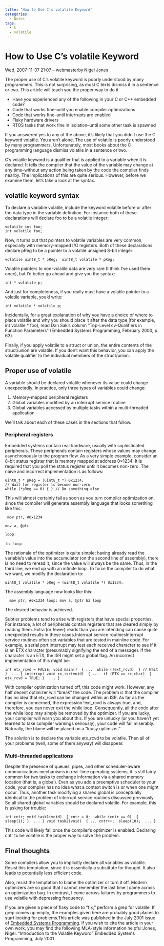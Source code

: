 ```yaml
---
title: "How to Use C's volatile Keyword"
categories:
  - Notes
tags:
  - C
  - volatile
---
```

# **How to Use C’s volatile Keyword**

Wed, 2007-11-07 21:07 – webmasterby [Nigel Jones](http://www.embeddedgurus.net/stack-overflow)

The proper use of C’s volatile keyword is poorly understood by many programmers. This is not surprising, as most C texts dismiss it in a sentence or two. This article will teach you the proper way to do it.

- Have you experienced any of the following in your C or C++ embedded code?
- Code that works fine–until you enable compiler optimizations
- Code that works fine–until interrupts are enabled
- Flaky hardware drivers
- RTOS tasks that work fine in isolation–until some other task is spawned

If you answered yes to any of the above, it’s likely that you didn’t use the C keyword volatile. You aren’t alone. The use of volatile is poorly understood by many programmers. Unfortunately, most books about the C programming language dismiss volatile in a sentence or two.

C’s volatile keyword is a qualifier that is applied to a variable when it is declared. It tells the compiler that the value of the variable may change at any time–without any action being taken by the code the compiler finds nearby. The implications of this are quite serious. However, before we examine them, let’s take a look at the syntax.

## volatile keyword syntax

To declare a variable volatile, include the keyword volatile before or after the data type in the variable definition. For instance both of these declarations will declare foo to be a volatile integer:

```
volatile int foo;
int volatile foo;
```

 Now, it turns out that pointers to volatile variables are very common, especially with memory-mapped I/O registers. Both of these declarations declare pReg to be a pointer to a volatile unsigned 8-bit integer:

`volatile uint8_t * pReg;  uint8_t volatile * pReg;`

Volatile pointers to non-volatile data are very rare (I think I’ve used them once), but I’d better go ahead and give you the syntax:

`int * volatile p;`

And just for completeness, if you really must have a volatile pointer to a volatile variable, you’d write:

`int volatile * volatile p;`

Incidentally, for a great explanation of why you have a choice of where to place volatile and why you should place it after the data type (for example, int volatile * foo), read Dan Sak’s column “Top-Level cv-Qualifiers in Function Parameters” (Embedded Systems Programming, February 2000, p. 63).

Finally, if you apply volatile to a struct or union, the entire contents of the struct/union are volatile. If you don’t want this behavior, you can apply the volatile qualifier to the individual members of the struct/union.

## Proper use of volatile

A variable should be declared volatile whenever its value could change unexpectedly. In practice, only three types of variables could change:

1. Memory-mapped peripheral registers
2. Global variables modified by an interrupt service routine
3. Global variables accessed by multiple tasks within a multi-threaded application

We’ll talk about each of these cases in the sections that follow.

### Peripheral registers

Embedded systems contain real hardware, usually with sophisticated peripherals. These peripherals contain registers whose values may change asynchronously to the program flow. As a very simple example, consider an 8-bit status register that is memory mapped at address 0×1234. It is required that you poll the status register until it becomes non-zero. The naive and incorrect implementation is as follows:

```
uint8_t * pReg = (uint8_t *) 0x1234; 
// Wait for register to become non-zero
while (*pReg == 0) { } // Do something else
```

This will almost certainly fail as soon as you turn compiler optimization on, since the compiler will generate assembly language that looks something like this:

`  mov ptr, #0x1234 `  

`mov a, @ptr `

`loop: `

​	`bz loop`

The rationale of the optimizer is quite simple: having already read the variable’s value into the accumulator (on the second line of assembly), there is no need to reread it, since the value will always be the same. Thus, in the third line, we end up with an infinite loop. To force the compiler to do what we want, we modify the declaration to:

`uint8_t volatile * pReg = (uint8_t volatile *) 0x1234;`

The assembly language now looks like this:

`  mov ptr, #0x1234 loop: mov a, @ptr bz loop`

The desired behavior is achieved.

Subtler problems tend to arise with registers that have special properties. For instance, a lot of peripherals contain registers that are cleared simply by reading them. Extra (or fewer) reads than you are intending can cause quite unexpected results in these cases.Interrupt service routinesInterrupt service routines often set variables that are tested in mainline code. For example, a serial port interrupt may test each received character to see if it is an ETX character (presumably signifying the end of a message). If the character is an ETX, the ISR might set a global flag. An incorrect implementation of this might be:

`int etx_rcvd = FALSE; void main()  { ...  while (!ext_rcvd)  { // Wait }  ... } interrupt void rx_isr(void)  { ...  if (ETX == rx_char)  { etx_rcvd = TRUE; }  ... }`

With compiler optimization turned off, this code might work. However, any half decent optimizer will “break” the code. The problem is that the compiler has no idea that etx_rcvd can be changed within an ISR. As far as the compiler is concerned, the expression !ext_rcvd is always true, and, therefore, you can never exit the while loop. Consequently, all the code after the while loop may simply be removed by the optimizer. If you are lucky, your compiler will warn you about this. If you are unlucky (or you haven’t yet learned to take compiler warnings seriously), your code will fail miserably. Naturally, the blame will be placed on a “lousy optimizer.”

The solution is to declare the variable etx_rcvd to be volatile. Then all of your problems (well, some of them anyway) will disappear.

### Multi-threaded applications

Despite the presence of queues, pipes, and other scheduler-aware communications mechanisms in real-time operating systems, it is still fairly common for two tasks to exchange information via a shared memory location (that is, a global). Even as you add a preemptive scheduler to your code, your compiler has no idea what a context switch is or when one might occur. Thus, another task modifying a shared global is conceptually identical to the problem of interrupt service routines discussed previously. So all shared global variables should be declared volatile. For example, this is asking for trouble:

`int cntr; void task1(void)  { cntr = 0;  while (cntr == 0)  { sleep(1); }  ... } void task2(void)  { ... cntr++;  sleep(10);  ... }`

This code will likely fail once the compiler’s optimizer is enabled. Declaring cntr to be volatile is the proper way to solve the problem.

## Final thoughts

Some compilers allow you to implicitly declare all variables as volatile. Resist this temptation, since it is essentially a substitute for thought. It also leads to potentially less efficient code.

Also, resist the temptation to blame the optimizer or turn it off. Modern optimizers are so good that I cannot remember the last time I came across an optimization bug. In contrast, I come across failures by programmers to use volatile with depressing frequency.

If you are given a piece of flaky code to “fix,” perform a grep for volatile. If grep comes up empty, the examples given here are probably good places to start looking for problems.This article was published in the July 2001 issue of [Embedded Systems Programming](http://www.embedded.com/mag.htm). If you wish to cite the article in your own work, you may find the following MLA-style information helpful:Jones, Nigel. “Introduction to the Volatile Keyword” Embedded Systems Programming, July 2001